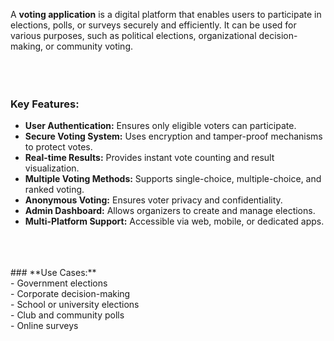 A **voting application** is a digital platform that enables users to participate in elections, polls, or surveys securely and efficiently.
It can be used for various purposes, such as political elections, organizational decision-making, or community voting.  
<br>
<br>
<br>

### **Key Features:**  <br>
- **User Authentication:** Ensures only eligible voters can participate.<br>  
- **Secure Voting System:** Uses encryption and tamper-proof mechanisms to protect votes.<br>  
- **Real-time Results:** Provides instant vote counting and result visualization.<br>   
- **Multiple Voting Methods:** Supports single-choice, multiple-choice, and ranked voting.<br>  
- **Anonymous Voting:** Ensures voter privacy and confidentiality.<br>    
- **Admin Dashboard:** Allows organizers to create and manage elections.<br>    
- **Multi-Platform Support:** Accessible via web, mobile, or dedicated apps.<br>    
<br>
<br>
<br>
### **Use Cases:**  <br>  
- Government elections <br> 
- Corporate decision-making <br> 
- School or university elections <br> 
- Club and community polls  <br>
- Online surveys  <br>

